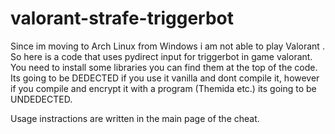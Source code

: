 # valorant-strafe-triggerbot
Since im moving to Arch Linux from Windows i am not able to play Valorant .
So here is a code that uses pydirect input for triggerbot in game valorant.
You need to install some libraries you can find them at the top of the code.
Its going to be DEDECTED if you use it vanilla and dont compile it, however if you compile and encrypt it with a program (Themida etc.) its going to be UNDEDECTED.

Usage instractions are written in the main page of the cheat.
